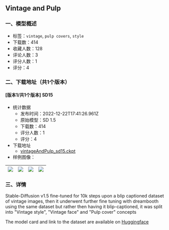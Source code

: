 ## Vintage and Pulp
### 一、模型概述

- 标签：`vintage`, `pulp covers`, `style`
- 下载数：414
- 收藏人数：128
- 评论人数：3
- 评分人数：1
- 评分：4

### 二、下载地址（共1个版本）

#### [版本1/共1个版本] SD15

- 统计数据
  - 发布时间：2022-12-22T17:41:26.961Z
  - 原始模型：SD 1.5
  - 下载数：414
  - 评分人数：1
  - 评分：4
- 下载地址
  - [vintageAndPulp_sd15.ckpt](https://civitai.com/api/download/models/2099)
- 样例图像：

| <img src="https://image.civitai.com/xG1nkqKTMzGDvpLrqFT7WA/415da00f-0367-4cbe-389b-6f85336bd800/width=450/16556.jpeg" /> | <img src="https://image.civitai.com/xG1nkqKTMzGDvpLrqFT7WA/6ed8d9ab-6e24-49c0-1002-e7fabfdc1900/width=450/16567.jpeg" /> | <img src="https://image.civitai.com/xG1nkqKTMzGDvpLrqFT7WA/b97f4dff-9857-47fa-6a06-71bff7f0ef00/width=450/16566.jpeg" /> | <img src="https://image.civitai.com/xG1nkqKTMzGDvpLrqFT7WA/388ea5db-6077-4e37-7971-74e4f272e200/width=450/16565.jpeg" /> |
| ---- | ---- | ---- | ---- |


### 三、详情
<p>Stable-Diffusion v1.5 fine-tuned for 10k steps upon a blip captioned dataset of vintage images, then it underwent further fine tuning with dreambooth using the same dataset but rather then having it blip-captioned, it was split into "Vintage style", "Vintage face" and "Pulp cover" concepts</p><p>The model card and link to the dataset are available on <a href="https://huggingface.co/Norod78/SD15-VinageStyle" rel="ugc" target="_blank">Huggingface</a></p>